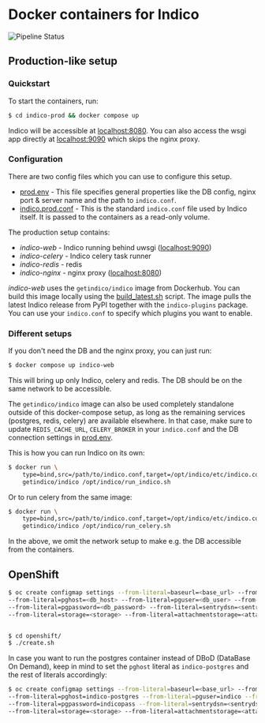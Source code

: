 # Docker containers for Indico

![Pipeline Status](https://github.com/indico/indico-containers/actions/workflows/ci.yml/badge.svg)

## Production-like setup

### Quickstart

To start the containers, run:
```sh
$ cd indico-prod && docker compose up
```

Indico will be accessible at [localhost:8080](localhost:8080). You can also access the wsgi app directly at [localhost:9090](localhost:9090) which skips the nginx proxy.

### Configuration

There are two config files which you can use to configure this setup.
- [prod.env](prod.env) - This file specifies general properties like the DB config, nginx port & server name and the path to `indico.conf`.
- [indico.prod.conf](indico.prod.conf) - This is the standard `indico.conf` file used by Indico itself. It is passed to the containers as a read-only volume.

The production setup contains:
- _indico-web_ - Indico running behind uwsgi ([localhost:9090](localhost:9090))
- _indico-celery_ - Indico celery task runner
- _indico-redis_ - redis
- _indico-nginx_ - nginx proxy ([localhost:8080](localhost:8080))

_indico-web_ uses the `getindico/indico` image from Dockerhub. You can build this image locally using the [build_latest.sh](build_latest.sh) script. The image pulls the latest Indico release from PyPI together with the `indico-plugins` package. You can use your `indico.conf` to specify which plugins you want to enable.

### Different setups

If you don't need the DB and the nginx proxy, you can just run:
```sh
$ docker compose up indico-web
```

This will bring up only Indico, celery and redis. The DB should be on the same network to be accessible.

The `getindico/indico` image can also be used completely standalone outside of this docker-compose setup, as long as the remaining services (postgres, redis, celery) are available elsewhere. In that case, make sure to update `REDIS_CACHE_URL`, `CELERY_BROKER` in your `indico.conf` and the DB connection settings in [prod.env](prod.env).

This is how you can run Indico on its own:
```sh
$ docker run \
    type=bind,src=/path/to/indico.conf,target=/opt/indico/etc/indico.conf \
    getindico/indico /opt/indico/run_indico.sh
```

Or to run celery from the same image:
```sh
$ docker run \
    type=bind,src=/path/to/indico.conf,target=/opt/indico/etc/indico.conf \
    getindico/indico /opt/indico/run_celery.sh
```

In the above, we omit the network setup to make e.g. the DB accessible from the containers.

## OpenShift

```sh
$ oc create configmap settings --from-literal=baseurl=<base_url> --from-literal=pgdatabase=<db_name>
--from-literal=pghost=<db_host> --from-literal=pguser=<db_user> --from-literal=pgport=<db_port>
--from-literal=pgpassword=<db_password> --from-literal=sentrydsn=<sentrydsn> --from-literal=secretkey=<secretkey>
--from-literal=storage=<storage> --from-literal=attachmentstorage=<attachment_storage>


$ cd openshift/
$ ./create.sh
```

In case you want to run the postgres container instead of DBoD (DataBase On Demand), keep in mind to set the `pghost`
literal as `indico-postgres` and the rest of literals accordingly:

```sh
$ oc create configmap settings --from-literal=baseurl=<base_url> --from-literal=pgdatabase=indico
--from-literal=pghost=indico-postgres --from-literal=pguser=indico --from-literal=pgport=5432
--from-literal=pgpassword=indicopass --from-literal=sentrydsn=<sentrydsn> --from-literal=secretkey=<secretkey>
--from-literal=storage=<storage> --from-literal=attachmentstorage=<attachment_storage>
```
